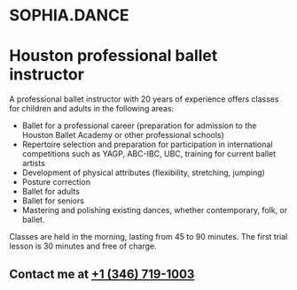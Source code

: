 # SOPHIA.DANCE

# Houston  professional  ballet instructor

A professional ballet instructor with 20 years of
experience offers classes for children and adults in the
following areas:

- Ballet for a professional career (preparation for admission to the Houston Ballet
Academy or other professional schools)
- Repertoire selection and preparation for participation in
international competitions
such as YAGP, ABC-IBC, UBC, training for current ballet artists
- Development of physical attributes (flexibility, stretching, jumping)
- Posture correction
- Ballet for adults
- Ballet for seniors
- Mastering and polishing existing dances, whether contemporary, folk, or ballet.

Classes are held in the morning, lasting from 45 to 90 minutes. The first trial lesson is 30
minutes and free of
charge.


## Contact me at [+1 (346) 719-1003](tel:+13467191003)